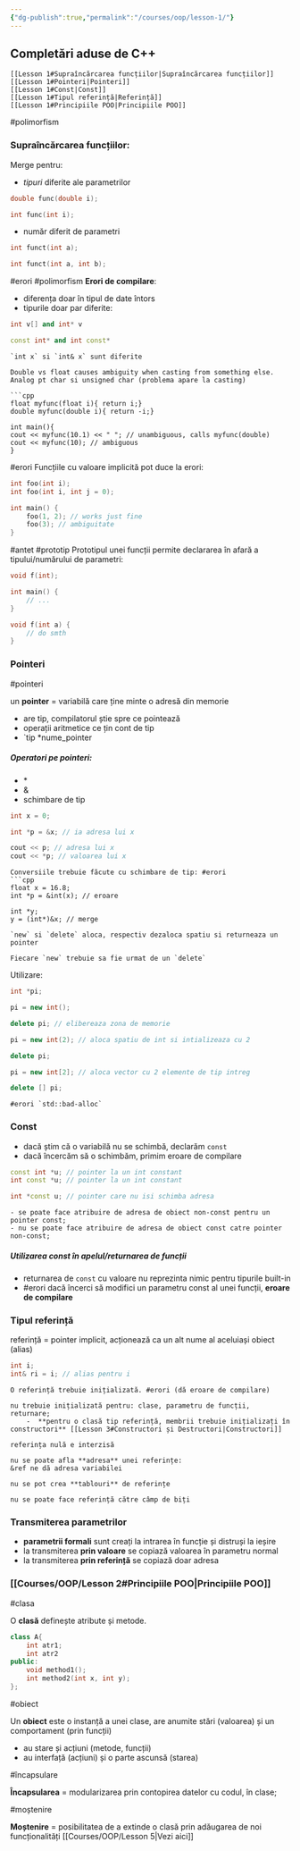 ```yaml
---
{"dg-publish":true,"permalink":"/courses/oop/lesson-1/"}
---
```



## Completări aduse de C++

```ad-index
[[Lesson 1#Supraîncărcarea funcțiilor|Supraîncărcarea funcțiilor]]
[[Lesson 1#Pointeri|Pointeri]]
[[Lesson 1#Const|Const]]
[[Lesson 1#Tipul referință|Referință]]
[[Lesson 1#Principiile POO|Principiile POO]]
```

#polimorfism
### Supraîncărcarea funcțiilor:

Merge pentru: 

+ *tipuri* diferite ale parametrilor

```cpp
double func(double i);

int func(int i);
```

- număr diferit de parametri

```cpp
int funct(int a);

int funct(int a, int b);
```

#erori #polimorfism 
**Erori de compilare**:
- diferența doar în tipul de date întors
- tipurile doar par diferite:
```cpp
int v[] and int* v

const int* and int const*
```

```ad-tip
`int x` si `int& x` sunt diferite
```

```ad-caution
Double vs float causes ambiguity when casting from something else.
Analog pt char si unsigned char (problema apare la casting)

```cpp
float myfunc(float i){ return i;}
double myfunc(double i){ return -i;}

int main(){
cout << myfunc(10.1) << " "; // unambiguous, calls myfunc(double)
cout << myfunc(10); // ambiguous
}
```

#erori Funcțiile cu valoare implicită pot duce la erori:

```cpp
int foo(int i);
int foo(int i, int j = 0);

int main() {
	foo(1, 2); // works just fine
	foo(3); // ambiguitate
}
```

#antet #prototip
Prototipul unei funcții permite declararea în afară a tipului/numărului de parametri:

```cpp
void f(int);

int main() {
	// ...
}

void f(int a) {
	// do smth
}
```

### Pointeri
#pointeri 

un **pointer** = variabilă care ține minte o adresă din memorie 
- are tip, compilatorul știe spre ce pointează
- operații aritmetice ce țin cont de tip 
- `tip *nume_pointer

##### Operatori pe pointeri:
- \*
- &
- schimbare de tip

```cpp
int x = 0;

int *p = &x; // ia adresa lui x

cout << p; // adresa lui x
cout << *p; // valoarea lui x
```

```ad-warning
Conversiile trebuie făcute cu schimbare de tip: #erori 
```cpp
float x = 16.8;
int *p = &int(x); // eroare

int *y;
y = (int*)&x; // merge
```

```ad-important
`new` si `delete` aloca, respectiv dezaloca spatiu si returneaza un pointer

Fiecare `new` trebuie sa fie urmat de un `delete`
```

Utilizare:

```cpp
int *pi;

pi = new int();

delete pi; // elibereaza zona de memorie

pi = new int(2); // aloca spatiu de int si intializeaza cu 2

delete pi;

pi = new int[2]; // aloca vector cu 2 elemente de tip intreg

delete [] pi; 
```

```ad-info
#erori `std::bad-alloc`
```

### Const 

- dacă știm că o variabilă nu se schimbă, declarăm `const`
- dacă încercăm să o schimbăm, primim eroare de compilare

```cpp
const int *u; // pointer la un int constant
int const *u; // pointer la un int constant

int *const u; // pointer care nu isi schimba adresa
```

```ad-caution
- se poate face atribuire de adresa de obiect non-const pentru un pointer const;
- nu se poate face atribuire de adresa de obiect const catre pointer non-const;
```

##### Utilizarea const în apelul/returnarea de funcții
+ returnarea de `const` cu valoare nu reprezinta nimic pentru tipurile built-in
+ #erori dacă încerci să modifici un parametru const al unei funcții, **eroare de compilare**

### Tipul referință 

referință = pointer implicit, acționează ca un alt nume al aceluiași obiect (alias)

```cpp
int i;
int& ri = i; // alias pentru i
```

```ad-warning
O referință trebuie inițializată. #erori (dă eroare de compilare)

nu trebuie inițializată pentru: clase, parametru de funcții, returnare;
	-  **pentru o clasă tip referință, membrii trebuie inițializați în constructori** [[Lesson 3#Constructori și Destructori|Constructori]]

referința nulă e interzisă

nu se poate afla **adresa** unei referințe:
&ref ne dă adresa variabilei 

nu se pot crea **tablouri** de referințe

nu se poate face referință către câmp de biți
```

### Transmiterea parametrilor 

- **parametrii formali** sunt creați la intrarea în funcție și distruși la ieșire
- la transmiterea **prin valoare** se copiază valoarea în parametru normal
- la transmiterea **prin referință** se copiază doar adresa

### [[Courses/OOP/Lesson 2#Principiile POO\|Principiile POO]] 

#clasa

O **clasă** definește atribute și metode.

```cpp
class A{
	int atr1;
	int atr2
public:
	void method1();
	int method2(int x, int y);
};
```

#obiect

Un **obiect** este o instanță a unei clase, are anumite stări (valoarea) și un comportament (prin funcții)

+ au stare și acțiuni (metode, funcții)
+ au interfață (acțiuni) și o parte ascunsă (starea)

#încapsulare

**Încapsularea** = modularizarea prin contopirea datelor cu codul, în clase;

#moștenire

**Moștenire**  = posibilitatea de a extinde o clasă prin adăugarea de noi funcționalități [[Courses/OOP/Lesson 5\|Vezi aici]]



